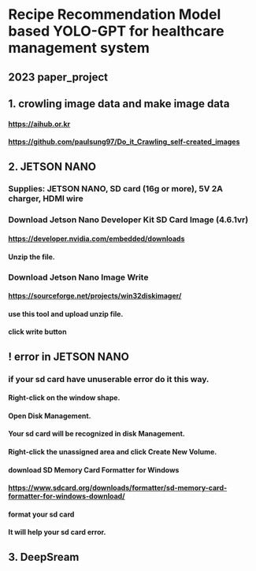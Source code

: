 Recipe Recommendation Model based YOLO-GPT for healthcare management system
===========================================================================

2023 paper_project
------------------

## 1. crowling image data and make image data 

#### https://aihub.or.kr

#### https://github.com/paulsung97/Do_it_Crawling_self-created_images



## 2. JETSON NANO

### Supplies: JETSON NANO, SD card (16g or more), 5V 2A charger, HDMI wire


### Download Jetson Nano Developer Kit SD Card Image  (4.6.1vr)
#### https://developer.nvidia.com/embedded/downloads
#### Unzip the file.


### Download Jetson Nano Image Write
#### https://sourceforge.net/projects/win32diskimager/
#### use this tool and upload unzip file.
#### click write button



## ! error in JETSON NANO

### if your sd card have unuserable error do it this way.

#### Right-click on the window shape.

#### Open Disk Management.

#### Your sd card will be recognized in disk Management. 

#### Right-click the unassigned area and click Create New Volume.

#### download SD Memory Card Formatter for Windows 
#### https://www.sdcard.org/downloads/formatter/sd-memory-card-formatter-for-windows-download/


#### format your sd card 

#### It will help your sd card error.



## 3. DeepSream
